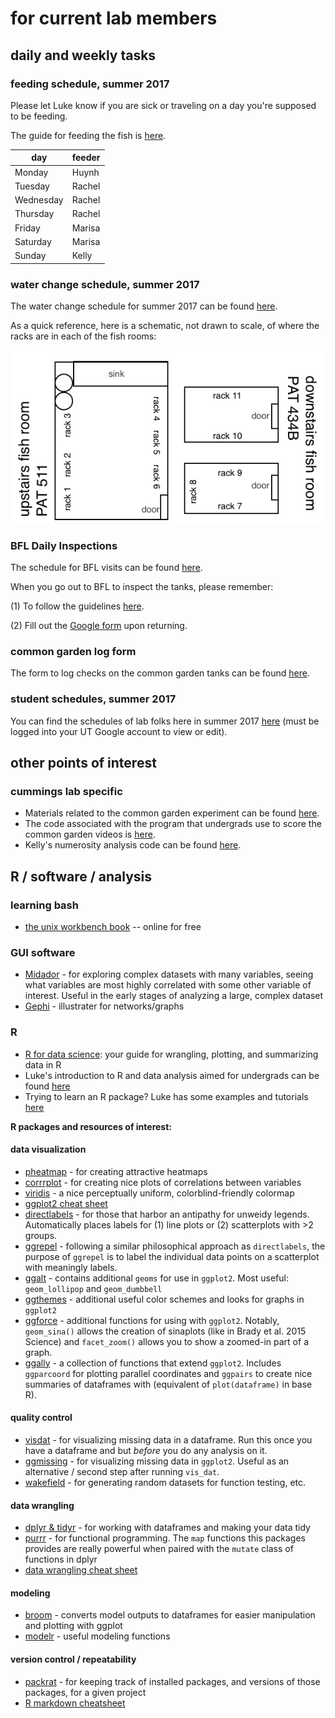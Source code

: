 # for current lab members

## daily and weekly tasks

### feeding schedule, summer 2017

Please let Luke know if you are sick or traveling on a day you're supposed to be feeding.

The guide for feeding the fish is [here](https://github.com/lukereding/cummings_lab_members/blob/master/current-members/feeding_guide.md).

| day  |  feeder |
|---|---|
| Monday  | Huynh  |
| Tuesday | Rachel  |
| Wednesday  | Rachel  |
| Thursday  | Rachel  |
| Friday  | Marisa |
| Saturday | Marisa  |
| Sunday | Kelly  |

### water change schedule, summer 2017

The water change schedule for summer 2017 can be found [here](https://docs.google.com/spreadsheets/d/1pVwqyetFLGVl_2qQ40qCH0Nvhe7ODzKC7J_oyQsiOQg/edit).

As a quick reference, here is a schematic, not drawn to scale, of where the racks are in each of the fish rooms:

![fish room](./fish_room.png)

### BFL Daily Inspections

The schedule for BFL visits can be found [here](https://docs.google.com/spreadsheets/d/1P8ZHOhtR9YWiSQtk04iip2XgDmuTlmmn8ljlmesAvPg/edit#gid=0).

When you go out to BFL to inspect the tanks, please remember: 

(1) To follow the guidelines [here](https://github.com/lukereding/cummings_lab_members/blob/master/current-members/bfl_daily_checklist.md). 

(2) Fill out the [Google form](https://goo.gl/forms/ZdS6uDZQtyupwpEv2) upon returning.

### common garden log form

The form to log checks on the common garden tanks can be found [here](https://docs.google.com/forms/d/e/1FAIpQLSf8G8y5AXi_Asf4aAu25KmZ_nxF0XzmQbHKyr29zsTECXidKg/viewform?usp=sf_link).

### student schedules, summer 2017

You can find the schedules of lab folks here in summer 2017 [here](https://docs.google.com/a/utexas.edu/spreadsheets/d/1_RQHVHNj1qwYX0NWWUdbTGjW-MdV_dJ0u7bmDLMwjGE/edit?usp=sharing) (must be logged into your UT Google account to view or edit).

## other points of interest

### cummings lab specific
- Materials related to the common garden experiment can be found [here](https://drive.google.com/drive/folders/0By-mmmYFVU9PdXdnMXp4RWxTdUU).
- The code associated with the program that undergrads use to score the common garden videos is [here](https://github.com/lukereding/common_garden).
- Kelly's numerosity analysis code can be found [here](https://github.com/kjw2539/numerosityanalysis).

## R / software / analysis

### learning bash

- [the unix workbench book](http://seankross.com/the-unix-workbench/index.html) -- online for free

### GUI software
- [Midador](https://fathom.info/mirador/) - for exploring complex datasets with many variables, seeing what variables are most highly correlated with some other variable of interest. Useful in the early stages of analyzing a large, complex dataset
- [Gephi](https://gephi.org/) - illustrater for networks/graphs

### R
- [R for data science](http://r4ds.had.co.nz/): your guide for wrangling, plotting, and summarizing data in R   
- Luke's introduction to R and data analysis aimed for undergrads can be found [here](http://rpubs.com/lukereding/162259)
- Trying to learn an R package? Luke has some examples and tutorials [here](https://github.com/lukereding/random_scripts/blob/master/r_tutorials.R)  

**R packages and resources of interest:**
#### data visualization
- [pheatmap](https://github.com/raivokolde/pheatmap) - for creating attractive heatmaps
- [corrrplot](https://cran.r-project.org/web/packages/corrplot/vignettes/corrplot-intro.html) - for creating nice plots of correlations between variables
- [viridis](https://cran.r-project.org/web/packages/viridis/vignettes/intro-to-viridis.html) - a nice perceptually uniform, colorblind-friendly colormap
- [ggplot2 cheat sheet](https://www.rstudio.com/wp-content/uploads/2015/03/ggplot2-cheatsheet.pdf)
- [directlabels](http://directlabels.r-forge.r-project.org/) - for those that harbor an antipathy for unweidy legends. Automatically places labels for (1) line plots or (2) scatterplots with >2 groups.
- [ggrepel](https://github.com/slowkow/ggrepel/blob/master/vignettes/ggrepel.md) - following a similar philosophical approach as `directlabels`, the purpose of `ggrepel` is to label the individual data points on a scatterplot with meaningly labels.
- [ggalt](https://github.com/hrbrmstr/ggalt) - contains additional `geoms` for use in `ggplot2`. Most useful: `geom_lollipop` and `geom_dumbbell`
- [ggthemes](https://github.com/jrnold/ggthemes) - additional useful color schemes and looks for graphs in `ggplot2`
- [ggforce](https://cran.r-project.org/web/packages/ggforce/vignettes/Visual_Guide.html) - additional functions for using with `ggplot2`. Notably, `geom_sina()` allows the creation of sinaplots (like in Brady et al. 2015 Science) and `facet_zoom()` allows you to show a zoomed-in part of a graph. 
- [ggally](http://ggobi.github.io/ggally/) - a collection of functions that extend `ggplot2`. Includes `ggparcoord` for plotting parallel coordinates and `ggpairs` to create nice summaries of dataframes with (equivalent of `plot(dataframe)` in base R).

#### quality control
- [visdat](https://github.com/njtierney/visdat) - for visualizing missing data in a dataframe. Run this once you have a dataframe and but _before_ you do any analysis on it.
- [ggmissing](https://github.com/njtierney/ggmissing) - for visualizing missing data in `ggplot2`. Useful as an alternative / second step after running `vis_dat`. 
- [wakefield](https://github.com/trinker/wakefield#demonstration) - for generating random datasets for function testing, etc.

#### data wrangling
- [dplyr & tidyr](https://rpubs.com/bradleyboehmke/data_wrangling) - for working with dataframes and making your data tidy
- [purrr](https://github.com/hadley/purrr) - for functional programming. The `map` functions this packages provides are really powerful when paired with the `mutate` class of functions in dplyr
- [data wrangling cheat sheet](https://www.rstudio.com/wp-content/uploads/2015/02/data-wrangling-cheatsheet.pdf)

#### modeling
- [broom](https://github.com/dgrtwo/broom) - converts model outputs to dataframes for easier manipulation and plotting with ggplot
- [modelr](https://github.com/hadley/modelr) - useful modeling functions

#### version control / repeatability
- [packrat](http://rstudio.github.io/packrat/commands.html) - for keeping track of installed packages, and versions of those packages, for a given project
- [R markdown cheatsheet](https://www.rstudio.com/wp-content/uploads/2016/03/rmarkdown-cheatsheet-2.0.pdf)

